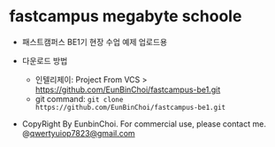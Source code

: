 # fastcampus megabyte schoole 

- 패스트캠퍼스 BE1기 현장 수업 예제 업로드용
- 다운로드 방법
  - 인텔리제이: Project From VCS > https://github.com/EunBinChoi/fastcampus-be1.git
  - git command: ```git clone https://github.com/EunBinChoi/fastcampus-be1.git```
 
- CopyRight By EunbinChoi. For commercial use, please contact me. @qwertyuiop7823@gmail.com
